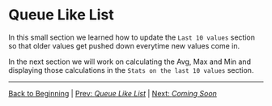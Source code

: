 # Queue Like List

In this small section we learned how to update the `Last 10 values` section 
so that older values get pushed down everytime new values come in.

In the next section we will work on calculating the Avg, Max and Min and 
displaying those calculations in the `Stats on the last 10 values` section.

<hr>

[Back to Beginning](/README.md) |
[Prev: *Queue Like List*](/docs/markdown/10_queue_like_list.md) |
[Next: *Coming Soon*](/docs/markdown)